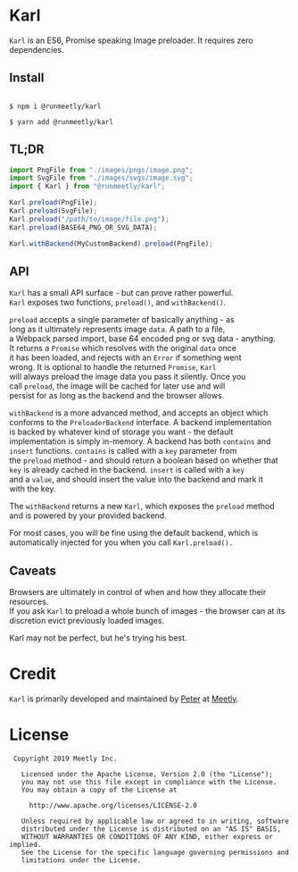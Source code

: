 # Karl

`Karl` is an ES6, Promise speaking Image preloader.
It requires zero dependencies.

## Install

```shell script

$ npm i @runmeetly/karl

$ yarn add @runmeetly/karl

```

## TL;DR

```javascript
import PngFile from "./images/pngs/image.png";
import SvgFile from "./images/svgs/image.svg";
import { Karl } from "@runmeetly/karl";

Karl.preload(PngFile);
Karl.preload(SvgFile);
Karl.preload("/path/to/image/file.png");
Karl.preload(BASE64_PNG_OR_SVG_DATA);

Karl.withBackend(MyCustomBackend).preload(PngFile);
```

## API

`Karl` has a small API surface - but can prove rather powerful.  
`Karl` exposes two functions, `preload()`, and `withBackend()`.

`preload` accepts a single parameter of basically anything - as  
long as it ultimately represents image `data`. A path to a file,  
a Webpack parsed import, base 64 encoded png or svg data - anything.  
It returns a `Promise` which resolves with the original `data` once  
it has been loaded, and rejects with an `Error` if something went  
wrong. It is optional to handle the returned `Promise`, `Karl`  
will always preload the image data you pass it silently. Once you  
call `preload`, the image will be cached for later use and will  
persist for as long as the backend and the browser allows.

`withBackend` is a more advanced method, and accepts an object which  
conforms to the `PreloaderBackend` interface. A backend implementation  
is backed by whatever kind of storage you want - the default  
implementation is simply in-memory. A backend has both `contains` and  
`insert` functions. `contains` is called with a `key` parameter from  
the `preload` method - and should return a boolean based on whether that  
`key` is already cached in the backend. `insert` is called with a `key`  
and a `value`, and should insert the value into the backend and mark it  
with the key.

The `withBackend` returns a new `Karl`, which exposes the `preload` method  
and is powered by your provided backend.

For most cases, you will be fine using the default backend, which is  
automatically injected for you when you call `Karl.preload().`

## Caveats

Browsers are ultimately in control of when and how they allocate their resources.  
If you ask `Karl` to preload a whole bunch of images - the browser can at its  
discretion evict previously loaded images.

Karl may not be perfect, but he's trying his best.

# Credit

`Karl` is primarily developed and maintained by
[Peter](https://github.com/pyamsoft) at
[Meetly](https://www.runmeetly.com).

# License

```
 Copyright 2019 Meetly Inc.

   Licensed under the Apache License, Version 2.0 (the "License");
   you may not use this file except in compliance with the License.
   You may obtain a copy of the License at

     http://www.apache.org/licenses/LICENSE-2.0

   Unless required by applicable law or agreed to in writing, software
   distributed under the License is distributed on an "AS IS" BASIS,
   WITHOUT WARRANTIES OR CONDITIONS OF ANY KIND, either express or implied.
   See the License for the specific language governing permissions and
   limitations under the License.
```
